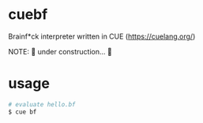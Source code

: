 # cuebf
Brainf*ck interpreter written in CUE (https://cuelang.org/)

NOTE: :construction: under construction... :construction:

# usage

```bash
# evaluate hello.bf
$ cue bf
```

